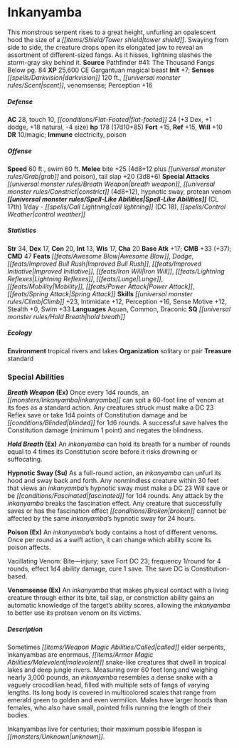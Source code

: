 ﻿---
cssclass: [monsters]
title1: Inkanyamba
desc_short: This monstrous serpent rises to a great height, unfurling an opalescent
  hood the size of a tower shield. Swaying from side to side, the creature drops open
  its elongated jaw to reveal an assortment of different-sized fangs. As it hisses,
  lightning slashes the storm-gray sky behind it.
title2: Inkanyamba
CR: 13
sources:
- name: 'Pathfinder #41: The Thousand Fangs Below'
  page: 84
  link: http://paizo.com/store/games/roleplayingGames/p/pathfinderRPG/paizo/pathfinderAdventurePath/serpentsSkull/v5748btpy8i8r
XP: 25600
alignment: CE
size: Gargantuan
type: magical beast
initiative:
  bonus: 7
senses:
  darkvision: 120
  scent: true
  venomsense: true
AC:
  AC: 28
  touch: 10
  flat_footed: 24
  components:
    dex: 3
    dodge: 1
    natural: 18
    size: -4
HP:
  HP: 178
  long: 17d10+85
saves:
  fort: 15
  ref: 15
  will: 10
DR:
- amount: 10
  weakness: magic
immunities:
- electricity
- poison
speeds:
  base: 60
  swim: 60
attacks:
  melee:
  - - text: bite +25 (4d8+12 plus grab and poison)
      entries:
      - - damage: 4d8+12
        - effect: grab
        - effect: poison
      attack: bite
      bonus:
      - 25
    - text: tail slap +20 (3d8+6)
      entries:
      - - damage: 3d8+6
      attack: tail slap
      bonus:
      - 20
  special:
  - breath weapon
  - constrict (4d8+12)
  - hypnotic sway
  - protean venom
spell_like_abilities:
  entries:
  - name: call lightning
    source: default
    freq: 1/day
    DC: 18
  - name: control weather
    source: default
    freq: 1/day
  sources:
  - name: default
    CL: 17
ability_scores:
  STR: 34
  DEX: 17
  CON: 20
  INT: 13
  WIS: 17
  CHA: 20
BAB: 17
CMB: 33
CMB_other: '+37'
CMD: 47
feats:
- name: Awesome Blow
- name: Dodge
- name: Improved Bull Rush
- name: Improved Initiative
- name: Iron Will
- name: Lightning Reflexes
- name: Lunge
- name: Mobility
- name: Power Attack
- name: Spring Attack
skills:
  Climb: 23
  Intimidate: 12
  Perception: 16
  Sense Motive: 12
  Stealth: 0
  Swim: 33
languages:
- Aquan
- Common
- Draconic
special_qualities:
- hold breath
ecology:
  environment: tropical rivers and lakes
  organization: solitary or pair
  treasure_type: standard
special_abilities:
  Breath Weapon (Ex): Once every 1d4 rounds, an inkanyamba can spit a 60-foot line
    of venom at its foes as a standard action. Any creatures struck must make a DC
    23 Reflex save or take 1d4 points of Constitution damage and be blinded for 1d6
    rounds. A successful save halves the Constitution damage (minimum 1 point) and
    negates the blindness.
  Hold Breath (Ex): An inkanyamba can hold its breath for a number of rounds equal
    to 4 times its Constitution score before it risks drowning or suffocating.
  Hypnotic Sway (Su): As a full-round action, an inkanyamba can unfurl its hood and
    sway back and forth. Any nonmindless creature within 30 feet that views an inkanyamba's
    hypnotic sway must make a DC 23 Will save or be fascinated for 1d4 rounds. Any
    attack by the inkanyamba breaks the fascination effect. Any creature that successfully
    saves or has the fascination effect broken cannot be affected by the same inkanyamba's
    hypnotic sway for 24 hours.
  Poison (Ex): |-
    An inkanyamba's body contains a host of different venoms. Once per round as a swift action, it can change which ability score its poison affects.

    Vacillating Venom: Bite-injury; save Fort DC 23; frequency 1/round for 4 rounds, effect 1d4 ability damage, cure 1 save. The save DC is Constitution-based.
  Venomsense (Ex): An inkanyamba that makes physical contact with a living creature
    through either its bite, tail slap, or constriction ability gains an automatic
    knowledge of the target's ability scores, allowing the inkanyamba to better use
    its protean venom on its victims.
desc_long: |-
  Sometimes called elder serpents, inkanyambas are enormous, malevolent snake-like creatures that dwell in tropical lakes and deep jungle rivers. Measuring over 60 feet long and weighing nearly 3,000 pounds, an inkanyamba resembles a dense snake with a vaguely crocodilian head, filled with multiple sets of fangs of varying lengths. Its long body is covered in multicolored scales that range from emerald green to golden and even vermilion. Males have larger hoods than females, who also have small, pointed frills running the length of their bodies.

  Inkanyambas live for centuries; their maximum possible lifespan is unknown.

---

# Inkanyamba
This monstrous serpent rises to a great height, unfurling an opalescent hood the size of a _[[items/Shield/Tower shield|tower shield]]_. Swaying from side to side, the creature drops open its elongated jaw to reveal an assortment of different-sized fangs. As it hisses, lightning slashes the storm-gray sky behind it.
**Source** Pathfinder #41: The Thousand Fangs Below pg. 84
**XP** 25,600
CE Gargantuan magical beast
**Init** +7; **Senses** _[[spells/Darkvision|darkvision]]_ 120 ft., _[[universal monster rules/Scent|scent]]_, venomsense; Perception +16

##### Defense

**AC** 28, touch 10, _[[conditions/Flat-Footed|flat-footed]]_ 24 (+3 Dex, +1 dodge, +18 natural, -4 size)
**hp** 178 (17d10+85)
**Fort** +15, **Ref** +15, **Will** +10
**DR** 10/magic; **Immune** electricity, poison

##### Offense
**Speed** 60 ft., swim 60 ft.
**Melee** bite +25 (4d8+12 plus _[[universal monster rules/Grab|grab]]_ and poison), tail slap +20 (3d8+6)
**Special Attacks** _[[universal monster rules/Breath Weapon|breath weapon]]_, _[[universal monster rules/Constrict|constrict]]_ (4d8+12), hypnotic sway, protean venom
**_[[universal monster rules/Spell-Like Abilities|Spell-Like Abilities]]_** (CL 17th)
1/day - _[[spells/Call Lightning|call lightning]]_ (DC 18), _[[spells/Control Weather|control weather]]_

##### Statistics
**Str** 34, **Dex** 17, **Con** 20, **Int** 13, **Wis** 17, **Cha** 20
**Base Atk** +17; **CMB** +33 (+37); **CMD** 47
**Feats** _[[feats/Awesome Blow|Awesome Blow]]_, _Dodge_, _[[feats/Improved Bull Rush|Improved Bull Rush]]_, _[[feats/Improved Initiative|Improved Initiative]]_, _[[feats/Iron Will|Iron Will]]_, _[[feats/Lightning Reflexes|Lightning Reflexes]]_, _[[feats/Lunge|Lunge]]_, _[[feats/Mobility|Mobility]]_, _[[feats/Power Attack|Power Attack]]_, _[[feats/Spring Attack|Spring Attack]]_
**Skills** _[[universal monster rules/Climb|Climb]]_ +23, Intimidate +12, Perception +16, Sense Motive +12, Stealth +0, Swim +33
**Languages** Aquan, Common, Draconic
**SQ** _[[universal monster rules/Hold Breath|hold breath]]_

##### Ecology

**Environment** tropical rivers and lakes
**Organization** solitary or pair
**Treasure** standard

### Special Abilities

**_Breath Weapon_ (Ex)** Once every 1d4 rounds, an _[[monsters/Inkanyamba|inkanyamba]]_ can spit a 60-foot line of venom at its foes as a standard action. Any creatures struck must make a DC 23 Reflex save or take 1d4 points of Constitution damage and be _[[conditions/Blinded|blinded]]_ for 1d6 rounds. A successful save halves the Constitution damage (minimum 1 point) and negates the blindness.

**_Hold Breath_ (Ex)** An _inkanyamba_ can hold its breath for a number of rounds equal to 4 times its Constitution score before it risks drowning or suffocating.

**Hypnotic Sway (Su)** As a full-round action, an _inkanyamba_ can unfurl its hood and sway back and forth. Any nonmindless creature within 30 feet that views an _inkanyamba_’s hypnotic sway must make a DC 23 Will save or be _[[conditions/Fascinated|fascinated]]_ for 1d4 rounds. Any attack by the _inkanyamba_ breaks the fascination effect. Any creature that successfully saves or has the fascination effect _[[conditions/Broken|broken]]_ cannot be affected by the same _inkanyamba_’s hypnotic sway for 24 hours.

**Poison (Ex)** An _inkanyamba_’s body contains a host of different venoms. Once per round as a swift action, it can change which ability score its poison affects.

Vacillating Venom: Bite—injury; save Fort DC 23; frequency 1/round for 4 rounds, effect 1d4 ability damage, cure 1 save. The save DC is Constitution-based.

**Venomsense (Ex)** An _inkanyamba_ that makes physical contact with a living creature through either its bite, tail slap, or constriction ability gains an automatic knowledge of the target’s ability scores, allowing the _inkanyamba_ to better use its protean venom on its victims.

##### Description

Sometimes _[[items/Weapon Magic Abilities/Called|called]]_ elder serpents, inkanyambas are enormous, _[[items/Armor Magic Abilities/Malevolent|malevolent]]_ snake-like creatures that dwell in tropical lakes and deep jungle rivers. Measuring over 60 feet long and weighing nearly 3,000 pounds, an _inkanyamba_ resembles a dense snake with a vaguely crocodilian head, filled with multiple sets of fangs of varying lengths. Its long body is covered in multicolored scales that range from emerald green to golden and even vermilion. Males have larger hoods than females, who also have small, pointed frills running the length of their bodies.

Inkanyambas live for centuries; their maximum possible lifespan is _[[monsters/Unknown|unknown]]_.